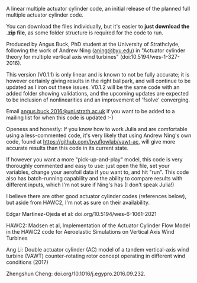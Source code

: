 A linear multiple actuator cylinder code, an initial release of the planned full multiple actuator cylinder code.

You can download the files individually, but it's easier to **just download the .zip file**, as some folder structure is required for the code to run.


Produced by Angus Buck, PhD student at the University of Strathclyde, following the work of Andrew Ning (aning@byu.edu) in "Actuator cylinder theory for multiple vertical axis wind turbines" (doi:10.5194/wes-1-327-2016).


This version (V0.1.1) is only linear and is known to not be fully accurate; it is however certainly giving results in the right ballpark, and will continue to be updated as I iron out these issues. V0.1.2 will be the same code with an added folder showing validations, and the upcoming updates are expected to be inclusion of nonlinearities and an improvement of 'fsolve' converging.

Email angus.buck.2016@uni.strath.ac.uk if you want to be added to a mailing list for when this code is updated :-)


Openess and honestly: If you know how to work Julia and are comfortable using a less-commented code, it's very likely that using Andrew Ning's own code, found at https://github.com/byuflowlab/vawt-ac, will give more accurate results than this code in its current state.

If however you want a more "pick-up-and-play" model, this code is very thoroughly commented and easy to use: just open the file, set your variables, change your aerofoil data if you want to, and hit "run". This code also has batch-running capability and the ability to compare results with different inputs, which I'm not sure if Ning's has (I don't speak Julia!)


I believe there are other good actuator cylinder codes (references below), but aside from HAWC2, I'm not as sure on their availability.

Edgar Martinez-Ojeda et al: doi.org/10.5194/wes-6-1061-2021

HAWC2: Madsen et al, Implementation of the Actuator Cylinder Flow Model in the HAWC2 code for Aeroelastic Simulations on Vertical Axis Wind Turbines

Ang Li: Double actuator cylinder (AC) model of a tandem vertical-axis wind turbine (VAWT) counter-rotating rotor concept operating in different wind conditions (2017)

Zhengshun Cheng: doi.org/10.1016/j.egypro.2016.09.232. 
